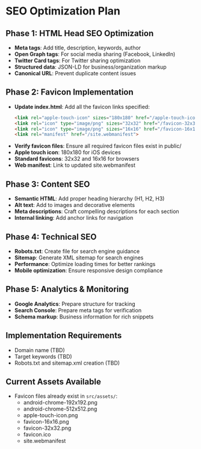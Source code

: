 # SEO Optimization Plan

## Phase 1: HTML Head SEO Optimization
- **Meta tags**: Add title, description, keywords, author
- **Open Graph tags**: For social media sharing (Facebook, LinkedIn)
- **Twitter Card tags**: For Twitter sharing optimization
- **Structured data**: JSON-LD for business/organization markup
- **Canonical URL**: Prevent duplicate content issues

## Phase 2: Favicon Implementation
- **Update index.html**: Add all the favicon links specified:
  ```html
  <link rel="apple-touch-icon" sizes="180x180" href="/apple-touch-icon.png">
  <link rel="icon" type="image/png" sizes="32x32" href="/favicon-32x32.png">
  <link rel="icon" type="image/png" sizes="16x16" href="/favicon-16x16.png">
  <link rel="manifest" href="/site.webmanifest">
  ```
- **Verify favicon files**: Ensure all required favicon files exist in public/
- **Apple touch icon**: 180x180 for iOS devices
- **Standard favicons**: 32x32 and 16x16 for browsers
- **Web manifest**: Link to updated site.webmanifest

## Phase 3: Content SEO
- **Semantic HTML**: Add proper heading hierarchy (H1, H2, H3)
- **Alt text**: Add to images and decorative elements
- **Meta descriptions**: Craft compelling descriptions for each section
- **Internal linking**: Add anchor links for navigation

## Phase 4: Technical SEO
- **Robots.txt**: Create file for search engine guidance
- **Sitemap**: Generate XML sitemap for search engines
- **Performance**: Optimize loading times for better rankings
- **Mobile optimization**: Ensure responsive design compliance

## Phase 5: Analytics & Monitoring
- **Google Analytics**: Prepare structure for tracking
- **Search Console**: Prepare meta tags for verification
- **Schema markup**: Business information for rich snippets

## Implementation Requirements
- Domain name (TBD)
- Target keywords (TBD)
- Robots.txt and sitemap.xml creation (TBD)

## Current Assets Available
- Favicon files already exist in `src/assets/`:
  - android-chrome-192x192.png
  - android-chrome-512x512.png
  - apple-touch-icon.png
  - favicon-16x16.png
  - favicon-32x32.png
  - favicon.ico
  - site.webmanifest